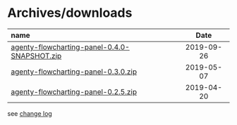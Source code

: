 # Archives/downloads

| name | Date |
|:---|:----:|
|[agenty-flowcharting-panel-0.4.0-SNAPSHOT.zip](archives/agenty-flowcharting-panel-0.4.0-SNAPSHOT.zip)|2019-09-26|
|[agenty-flowcharting-panel-0.3.0.zip](archives/agenty-flowcharting-panel-0.3.0.zip)|2019-05-07|
|[agenty-flowcharting-panel-0.2.5.zip](archives/agenty-flowcharting-panel-0.2.5.zip)|2019-04-20|
  
see [change log](./CHANGELOG.md)